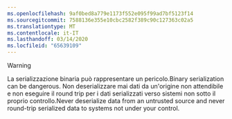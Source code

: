 ```yaml
---
ms.openlocfilehash: 9af0bed8a779e1173f552e095f99ad7bf5123f14
ms.sourcegitcommit: 7588136e355e10cbc2582f389c90c127363c02a5
ms.translationtype: MT
ms.contentlocale: it-IT
ms.lasthandoff: 03/14/2020
ms.locfileid: "65639109"
---
```

> [!WARNING]
> <span data-ttu-id="2e9db-101">La serializzazione binaria può rappresentare un pericolo.</span><span class="sxs-lookup"><span data-stu-id="2e9db-101">Binary serialization can be dangerous.</span></span> <span data-ttu-id="2e9db-102">Non deserializzare mai dati da un'origine non attendibile e non eseguire il round trip per i dati serializzati verso sistemi non sotto il proprio controllo.</span><span class="sxs-lookup"><span data-stu-id="2e9db-102">Never deserialize data from an untrusted source and never round-trip serialized data to systems not under your control.</span></span>
